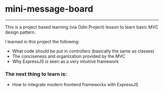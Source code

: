 # mini-message-board
---
This is a project based learning (via Odin Project) lesson to learn basic MVC design pattern.

I learned in this project the following:
- What code should be put in controllers (basically the same as classes)
- The conciseness and organization provided by the MVC
- Why ExpressJS is seen as a very intuitive framework

### The next thing to learn is:
- How to integrate modern frontend frameworks with ExpressJS
